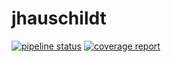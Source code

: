 # jhauschildt

[![pipeline status](https://gitlab.com/jhauschildt/jhauschildt/badges/master/pipeline.svg)](https://gitlab.com/jhauschildt/jhauschildt/-/commits/master)
[![coverage report](https://gitlab.com/jhauschildt/jhauschildt/badges/master/coverage.svg)](https://gitlab.com/jhauschildt/jhauschildt/-/commits/master)


